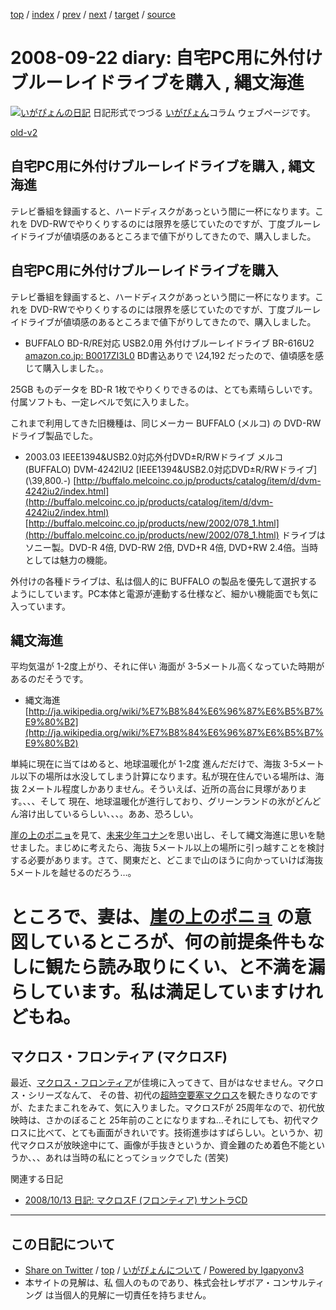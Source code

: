 [top](../index.html) 
 / [index](index.html) 
 / [prev](ig080919.html) 
 / [next](ig080925.html) 
 / [target](http://www.igapyon.jp/igapyon/diary/2008/ig080922.html) 
 / [source](https://github.com/igapyon/diary/blob/master/2008/ig080922.src.md) 

2008-09-22 diary: 自宅PC用に外付けブルーレイドライブを購入 , 縄文海進
=====================================================================================================
[![いがぴょんの日記](http://www.igapyon.jp/igapyon/diary/images/iga200306s.jpg "いがぴょん")](http://www.igapyon.jp/igapyon/diary/memo/memoigapyon.html) 日記形式でつづる [いがぴょん](http://www.igapyon.jp/igapyon/diary/memo/memoigapyon.html)コラム ウェブページです。

[old-v2](ig080922-orig.html)

## 自宅PC用に外付けブルーレイドライブを購入 , 縄文海進

テレビ番組を録画すると、ハードディスクがあっという間に一杯になります。これを DVD-RWでやりくりするのには限界を感じていたのですが、丁度ブルーレイドライブが値頃感のあるところまで値下がりしてきたので、購入しました。


## 自宅PC用に外付けブルーレイドライブを購入

テレビ番組を録画すると、ハードディスクがあっという間に一杯になります。これを DVD-RWでやりくりするのには限界を感じていたのですが、丁度ブルーレイドライブが値頃感のあるところまで値下がりしてきたので、購入しました。

* BUFFALO BD-R/RE対応 USB2.0用 外付けブルーレイドライブ BR-616U2
  [amazon.co.jp: B0017ZI3L0](http://www.amazon.co.jp/exec/obidos/ASIN/B0017ZI3L0/igapyondiary-22)
  BD書込ありで \24,192 だったので、値頃感を感じて購入しました。。

25GB ものデータを BD-R 1枚でやりくりできるのは、とても素晴らしいです。付属ソフトも、一定レベルで気に入りました。

これまで利用してきた旧機種は、同じメーカー BUFFALO (メルコ) の DVD-RWドライブ製品でした。

* 2003.03 IEEE1394&USB2.0対応外付DVD±R/RWドライブ
  メルコ(BUFFALO) DVM-4242IU2 [IEEE1394&USB2.0対応DVD±R/RWドライブ] (\39,800.-)
  [http://buffalo.melcoinc.co.jp/products/catalog/item/d/dvm-4242iu2/index.html](http://buffalo.melcoinc.co.jp/products/catalog/item/d/dvm-4242iu2/index.html)
  [http://buffalo.melcoinc.co.jp/products/new/2002/078_1.html](http://buffalo.melcoinc.co.jp/products/new/2002/078_1.html)
  ドライブはソニー製。DVD-R 4倍, DVD-RW 2倍, DVD+R 4倍, DVD+RW 2.4倍。当時としては魅力の機能。
  

外付けの各種ドライブは、私は個人的に BUFFALO の製品を優先して選択するようにしています。PC本体と電源が連動する仕様など、細かい機能面でも気に入っています。

## 縄文海進

平均気温が 1-2度上がり、それに伴い 海面が 3-5メートル高くなっていた時期があるのだそうです。

* 縄文海進
  [http://ja.wikipedia.org/wiki/%E7%B8%84%E6%96%87%E6%B5%B7%E9%80%B2](http://ja.wikipedia.org/wiki/%E7%B8%84%E6%96%87%E6%B5%B7%E9%80%B2)

単純に現在に当てはめると、地球温暖化が 1-2度 進んだだけで、海抜 3-5メートル以下の場所は水没してしまう計算になります。私が現在住んでいる場所は、海抜
2メートル程度しかありません。そういえば、近所の高台に貝塚があります。、、、そして 現在、地球温暖化が進行しており、グリーンランドの氷がどんどん溶け出しているらしい、、、。ああ、恐ろしい。

[崖の上のポニョ](http://www.ghibli.jp/ponyo/)を見て、[未来少年コナン](http://www.nippon-animation.co.jp/na/conan/)を思い出し、そして縄文海進に思いを馳せました。まじめに考えたら、海抜 5メートル以上の場所に引っ越すことを検討する必要があります。さて、関東だと、どこまで山のほうに向かっていけば海抜
5メートルを越せるのだろう…。
# ところで、妻は、[崖の上のポニョ](http://www.ghibli.jp/ponyo/) の意図しているところが、何の前提条件もなしに観たら読み取りにくい、と不満を漏らしています。私は満足していますけれどもね。

## マクロス・フロンティア (マクロスF)

最近、[マクロス・フロンティア](http://www.macrossf.com/)が佳境に入ってきて、目がはなせません。マクロス・シリーズなんて、 その昔、初代の[超時空要塞マクロス](http://ja.wikipedia.org/wiki/%E8%B6%85%E6%99%82%E7%A9%BA%E8%A6%81%E5%A1%9E%E3%83%9E%E3%82%AF%E3%83%AD%E3%82%B9)を観たきりなのですが、たまたまこれをみて、気に入りました。マクロスFが 25周年なので、初代放映時は、さかのぼること 25年前のことになりますね…それにしても、初代マクロスに比べて、とても画面がきれいです。技術進歩はすばらしい。というか、初代マクロスが放映途中にて、画像が手抜きというか、資金難のため着色不能というか、、、あれは当時の私にとってショックでした
(苦笑)

関連する日記

* [2008/10/13 日記: マクロスF (フロンティア) サントラCD](ig081013.html)


----------------------------------------------------------------------------------------------------

## この日記について

* [Share on Twitter](https://twitter.com/intent/tweet?hashtags=igapyon%2Cdiary%2C%E3%81%84%E3%81%8C%E3%81%B4%E3%82%87%E3%82%93&text=%E8%87%AA%E5%AE%85PC%E7%94%A8%E3%81%AB%E5%A4%96%E4%BB%98%E3%81%91%E3%83%96%E3%83%AB%E3%83%BC%E3%83%AC%E3%82%A4%E3%83%89%E3%83%A9%E3%82%A4%E3%83%96%E3%82%92%E8%B3%BC%E5%85%A5+%2C+%E7%B8%84%E6%96%87%E6%B5%B7%E9%80%B2&url=http%3A%2F%2Fwww.igapyon.jp%2Figapyon%2Fdiary%2F2008%2Fig080922.html) / [top](../index.html) / [いがぴょんについて](http://www.igapyon.jp/igapyon/diary/memo/memoigapyon.html) / [Powered by Igapyonv3](https://github.com/igapyon/igapyonv3)
* 本サイトの見解は、私 個人のものであり、株式会社レザボア・コンサルティング は当個人的見解に一切責任を持ちません。 
